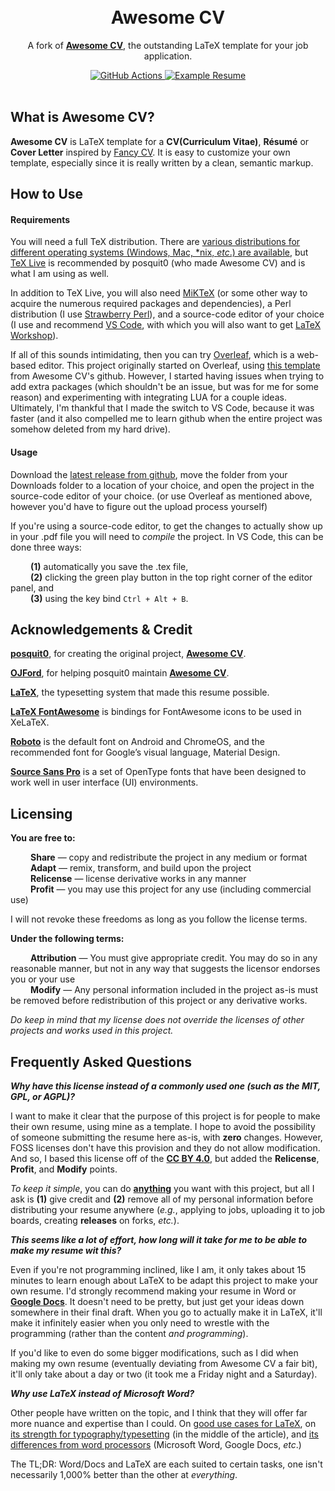 <h1 align="center">
  <br />
  Awesome CV
</h1>

<p align="center">
  A fork of <b><a href="https://github.com/posquit0/Awesome-CV">Awesome CV</a></b>, the outstanding LaTeX template for your job application.
</p>

<div align="center">
  <a href="https://github.com/johnathangallagher/resume/actions/workflows/main.yml">
    <img alt="GitHub Actions" src="https://github.com/johnathangallagher/resume/actions/workflows/main.yml/badge.svg"/>
  </a>
  <a href="https://github.com/johnathangallagher/resume/master/examples/resume.pdf">
    <img alt="Example Resume" src="https://img.shields.io/badge/resume-pdf-007318.svg"/>
  </a>
</div>

<br />

## What is Awesome CV?

**Awesome CV** is LaTeX template for a **CV(Curriculum Vitae)**, **Résumé** or **Cover Letter** inspired by [Fancy CV](https://www.sharelatex.com/templates/cv-or-resume/fancy-cv). It is easy to customize your own template, especially since it is really written by a clean, semantic markup.


## How to Use

#### Requirements

You will need a full TeX distribution. There are [various distributions for different operating systems (Windows, Mac, \*nix, <i>etc</i>.) are available](http://tex.stackexchange.com/q/55437), but [TeX Live](https://www.tug.org/texlive/) is recommended by posquit0 (who made Awesome CV) and is what I am using as well.

In addition to TeX Live, you will also need [MiKTeX](https://miktex.org/download) (or some other way to acquire the numerous required packages and dependencies), a Perl distribution (I use [Strawberry Perl](https://strawberryperl.com/)), and a source-code editor of your choice (I use and recommend [VS Code](https://code.visualstudio.com/), with which you will also want to get [LaTeX Workshop](https://marketplace.visualstudio.com/items?itemName=James-Yu.latex-workshop)).

If all of this sounds intimidating, then you can try [Overleaf](https://www.overleaf), which is a web-based editor. This project originally started on Overleaf, using [this template](https://www.overleaf.com/latex/templates/awesome-cv/dfnvtnhzhhbm) from Awesome CV's github. However, I started having issues when trying to add extra packages (which shouldn't be an issue, but was for me for some reason) and experimenting with integrating LUA for a couple ideas. Ultimately, I'm thankful that I made the switch to VS Code, because it was faster (and it also compelled me to learn github when the entire project was somehow deleted from my hard drive).

#### Usage

Download the [latest release from github](https://github.com/johnathangallagher/resume/releases), move the folder from your Downloads folder to a location of your choice, and open the project in the source-code editor of your choice. (or use Overleaf as mentioned above, however you'd have to figure out the upload process yourself)

If you're using a source-code editor, to get the changes to actually show up in your .pdf file you will need to *compile* the project. In VS Code, this can be done three ways:

<p1 style="margin-left: 24pt;"><b>(1)</b> automatically you save the .tex file, <br>
<p1 style="margin-left: 24pt;"><b>(2)</b> clicking the green play button in the top right corner of the editor panel, and <br>
<p1 style="margin-left: 24pt;"><b>(3)</b> using the key bind ```Ctrl + Alt + B```.


## Acknowledgements & Credit

[**posquit0**](https://github.com/posquit0), for creating the original project, [**Awesome CV**](https://github.com/posquit0/Awesome-CV).

[**OJFord**](https://github.com/OJFord), for helping posquit0 maintain [**Awesome CV**](https://github.com/posquit0/Awesome-CV).

[**LaTeX**](https://www.latex-project.org), the typesetting system that made this resume possible. 

[**LaTeX FontAwesome**](https://github.com/furl/latex-fontawesome) is bindings for FontAwesome icons to be used in XeLaTeX.

[**Roboto**](https://github.com/google/roboto) is the default font on Android and ChromeOS, and the recommended font for Google’s visual language, Material Design.

[**Source Sans Pro**](https://github.com/adobe-fonts/source-sans-pro) is a set of OpenType fonts that have been designed to work well in user interface (UI) environments.


## Licensing

**You are free to:**

<p1 style="margin-left: 24pt;"><b>Share</b> — copy and redistribute the project in any medium or format</p1><br>
<p1 style="margin-left: 24pt;"><b>Adapt</b> — remix, transform, and build upon the project</p1><br>
<p1 style="margin-left: 24pt;"><b>Relicense</b> — license derivative works in any manner</p1><br>
<p1 style="margin-left: 24pt;"><b>Profit</b> — you may use this project for any use (including commercial use)</p1><br>

I will not revoke these freedoms as long as you follow the license terms.

**Under the following terms:**

<p1 style="margin-left: 24pt;"><b>Attribution</b> — You must give appropriate credit. You may do so in any reasonable manner, but not in any way that suggests the licensor endorses you or your use</p1><br>
<p1 style="margin-left: 24pt;"><b>Modify</b> — Any personal information included in the project as-is must be removed before redistribution of this project or any derivative works.</p1><br>

*Do keep in mind that my license does not override the licenses of other projects and works used in this project.*

## Frequently Asked Questions

***Why have this license instead of a commonly used one (such as the MIT, GPL, or AGPL)?***

I want to make it clear that the purpose of this project is for people to make their own resume, using mine as a template. I hope to avoid the possibility of someone submitting the resume here as-is, with **zero** changes. However, FOSS licenses don't have this provision and they do not allow modification. And so, I based this license off of the **<a href="https://creativecommons.org/licenses/by/4.0/">CC BY 4.0</a>**, but added the **Relicense**, **Profit**, and **Modify** points.

*To keep it simple*, you can do **<u>anything</u>** you want with this project, but all I ask is **(1)** give credit and **(2)** remove all of my personal information before distributing your resume anywhere (*e.g.*, applying to jobs, uploading it to job boards, creating **releases** on forks, *etc.*).

***This seems like a lot of effort, how long will it take for me to be able to make my resume wit this?***

Even if you're not programming inclined, like I am, it only takes about 15 minutes to learn enough about LaTeX to be adapt this project to make your own resume. I'd strongly recommend making your resume in Word or **<a href="https://docs.google.com">Google Docs</a>**. It doesn't need to be pretty, but just get your ideas down somewhere in their final draft. When you go to actually make it in LaTeX, it'll make it infinitely easier when you only need to wrestle with the programming (rather than the content *and programming*).

If you'd like to even do some bigger modifications, such as I did when making my own resume (eventually deviating from Awesome CV a fair bit), it'll only take about a day or two (it took me a Friday night and a Saturday).

***Why use LaTeX instead of Microsoft Word?***

Other people have written on the topic, and I think that they will offer far more nuance and expertise than I could. On <a href="https://jmtirado.net/why-you-should-learn-latex-or-at-least-give-it-a-try/">good use cases for LaTeX</a>, on <a href="https://www.lode.de/blog/comparing-word-and-latex">its strength for typography/typesetting</a> (in the middle of the article), and <a href="https://blog.orvium.io/latex-over-word/">its differences from word processors</a> (Microsoft Word, Google Docs, <i>etc</i>.)

The TL;DR: Word/Docs and LaTeX are each suited to certain tasks, one isn't necessarily 1,000% better than the other at *everything*.
